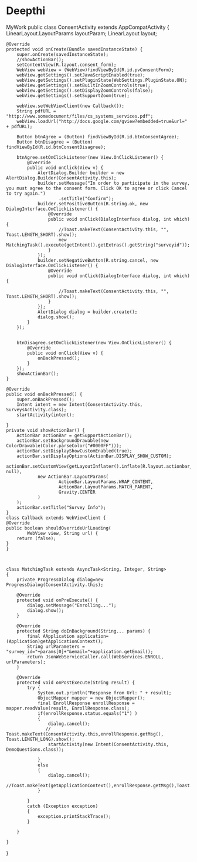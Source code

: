 # Deepthi
MyWork
public class ConsentActivity extends AppCompatActivity {
    LinearLayout.LayoutParams layoutParam;
    LinearLayout layout;


    @Override
    protected void onCreate(Bundle savedInstanceState) {
        super.onCreate(savedInstanceState);
        //showActionBar();
        setContentView(R.layout.consent_form);
        WebView webView = (WebView)findViewById(R.id.pvConsentForm);
        webView.getSettings().setJavaScriptEnabled(true);
        webView.getSettings().setPluginState(WebSettings.PluginState.ON);
        webView.getSettings().setBuiltInZoomControls(true);
        webView.getSettings().setDisplayZoomControls(false);
        webView.getSettings().setSupportZoom(true);

        webView.setWebViewClient(new Callback());
        String pdfURL = "http://www.somedocument/files/cs_systems_services.pdf";
        webView.loadUrl("http://docs.google.com/gview?embedded=true&url=" + pdfURL);

        Button btnAgree = (Button) findViewById(R.id.btnConsentAgree);
        Button btnDisagree = (Button) findViewById(R.id.btnConsentDisagree);

        btnAgree.setOnClickListener(new View.OnClickListener() {
            @Override
            public void onClick(View v) {
                AlertDialog.Builder builder = new AlertDialog.Builder(ConsentActivity.this);
                builder.setMessage("In order to participate in the survey, you must agree to the consent form. Click OK to agree or click Cancel to try again.")
                        .setTitle("Confirm");
                builder.setPositiveButton(R.string.ok, new DialogInterface.OnClickListener() {
                    @Override
                    public void onClick(DialogInterface dialog, int which) {
                        //Toast.makeText(ConsentActivity.this, "", Toast.LENGTH_SHORT).show();
                        new MatchingTask().execute(getIntent().getExtras().getString("surveyid"));
                    }
                });
                builder.setNegativeButton(R.string.cancel, new DialogInterface.OnClickListener() {
                    @Override
                    public void onClick(DialogInterface dialog, int which) {

                        //Toast.makeText(ConsentActivity.this, "", Toast.LENGTH_SHORT).show();
                    }
                });
                AlertDialog dialog = builder.create();
                dialog.show();
            }
        });


        btnDisagree.setOnClickListener(new View.OnClickListener() {
            @Override
            public void onClick(View v) {
                onBackPressed();
            }
        });
        showActionBar();
    }

    @Override
    public void onBackPressed() {
        super.onBackPressed();
        Intent intent = new Intent(ConsentActivity.this, SurveysActivity.class);
        startActivity(intent);

    }
    private void showActionBar() {
        ActionBar actionBar = getSupportActionBar();
        actionBar.setBackgroundDrawable(new ColorDrawable(Color.parseColor("#0000FF")));
        actionBar.setDisplayShowCustomEnabled(true);
        actionBar.setDisplayOptions(ActionBar.DISPLAY_SHOW_CUSTOM);
        actionBar.setCustomView(getLayoutInflater().inflate(R.layout.actionbar_mra, null),
                new ActionBar.LayoutParams(
                        ActionBar.LayoutParams.WRAP_CONTENT,
                        ActionBar.LayoutParams.MATCH_PARENT,
                        Gravity.CENTER
                )
        );
        actionBar.setTitle("Survey Info");
    }
    class Callback extends WebViewClient {
    @Override
    public boolean shouldOverrideUrlLoading(
            WebView view, String url) {
        return (false);
    }
    }



    class MatchingTask extends AsyncTask<String, Integer, String>
    {
        private ProgressDialog dialog=new ProgressDialog(ConsentActivity.this);

        @Override
        protected void onPreExecute() {
            dialog.setMessage("Enrolling...");
            dialog.show();
        }

        @Override
        protected String doInBackground(String... params) {
            final AApplication application=(Application)getApplicationContext();
            String urlParameters = "survey_id="+params[0]+"&email="+application.getEmail();
            return JsonWebServiceCaller.call(WebServices.ENROLL, urlParameters);
        }

        @Override
        protected void onPostExecute(String result) {
            try {
                System.out.println("Response from Url: " + result);
                ObjectMapper mapper = new ObjectMapper();
                final EnrollResponse enrollResponse = mapper.readValue(result, EnrollResponse.class);
                if(enrollResponse.status.equals("1") )
                {
                    dialog.cancel();
                   // Toast.makeText(ConsentActivity.this,enrollResponse.getMsg(), Toast.LENGTH_LONG).show();
                    startActivity(new Intent(ConsentActivity.this, DemoQuestions.class));

                }
                else
                {
                    dialog.cancel();
                    //Toast.makeText(getApplicationContext(),enrollResponse.getMsg(),Toast.LENGTH_LONG).show();
                }

            }
            catch (Exception exception)
            {
                exception.printStackTrace();
            }

        }

    }
}
